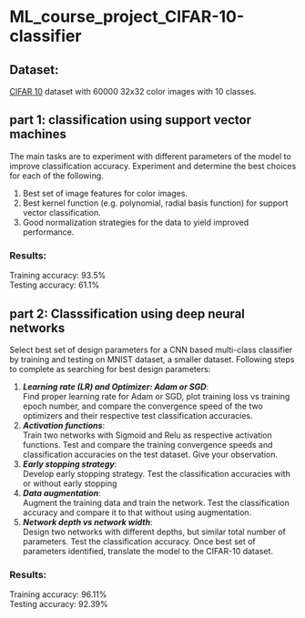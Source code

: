 # ML_course_project_CIFAR-10-classifier
## Dataset: 
[CIFAR 10](https://www.cs.toronto.edu/~kriz/cifar.html ) dataset with 60000 32x32 color images with 10 classes. 
## part 1: classification using support vector machines
The main tasks are to experiment with different parameters of the model to improve classification accuracy. Experiment and determine the best choices for each of the following. 
1. Best set of image features for color images.
2. Best kernel function (e.g. polynomial, radial basis function) for support vector classification. 
3. Good normalization strategies for the data to yield improved performance. 

### Results:
Training accuracy: 93.5% <br> Testing accuracy: 61.1%

## part 2: Classsification using deep neural networks
Select best set of design parameters for a CNN based multi-class classifier by training and testing on MNIST dataset, a smaller dataset. Following steps to complete as searching for best design parameters:
1. **_Learning rate (LR) and Optimizer: Adam or SGD_**:<br>
  Find proper learning rate for Adam or SGD,  plot training loss vs training epoch number, and compare the      convergence speed of the two optimizers and   their respective test classification accuracies.
2.  **_Activation functions_**:<br>
   Train two networks  with Sigmoid and Relu as respective activation functions. Test and compare the training convergence speeds and classification 
   accuracies on the test dataset. Give your observation.
3.  **_Early stopping strategy_**:<br>
  Develop early stopping strategy. Test the classification accuracies with or without early stopping 
4.  **_Data augmentation_**:<br>
    Augment the training data and train the network. Test the classification accuracy and compare it to that without using augmentation.
5. **_Network depth vs network width_**:<br>
    Design two networks with different depths, but similar total number of parameters. Test the classification accuracy.
Once best set of parameters identified, translate the model to the CIFAR-10 dataset.
### Results:
Training accuracy: 96.11% <br> Testing accuracy: 92.39%
